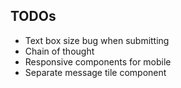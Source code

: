 
## TODOs

* Text box size bug when submitting
* Chain of thought
* Responsive components for mobile
* Separate message tile component
